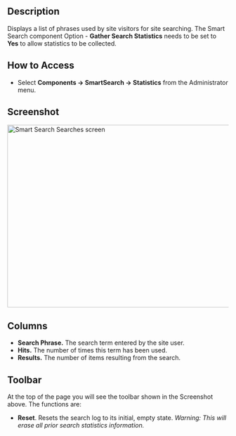 <!-- Filename: Help4.x:Smart_Search:_Search_Term_Analysis / Display title: Smart Search: Search Term Analysis -->

## Description

Displays a list of phrases used by site visitors for site searching. The
Smart Search component Option - **Gather Search Statistics** needs to be
set to **Yes** to allow statistics to be collected.

## How to Access

- Select **Components → SmartSearch → Statistics** from the
  Administrator menu.

## Screenshot

<img
src="https://docs.joomla.org/images/e/e7/Help-4x-Component-Smart-Search-Searches-screen-en.png"
decoding="async" data-file-width="800" data-file-height="416"
width="800" height="416"
alt="Smart Search Searches screen" />

## Columns

- **Search Phrase.** The search term entered by the site user.
- **Hits.** The number of times this term has been used.
- **Results.** The number of items resulting from the search.

## Toolbar

At the top of the page you will see the toolbar shown in the Screenshot
above. The functions are:

- **Reset**. Resets the search log to its initial, empty state.
  *Warning: This will erase all prior search statistics information.*
